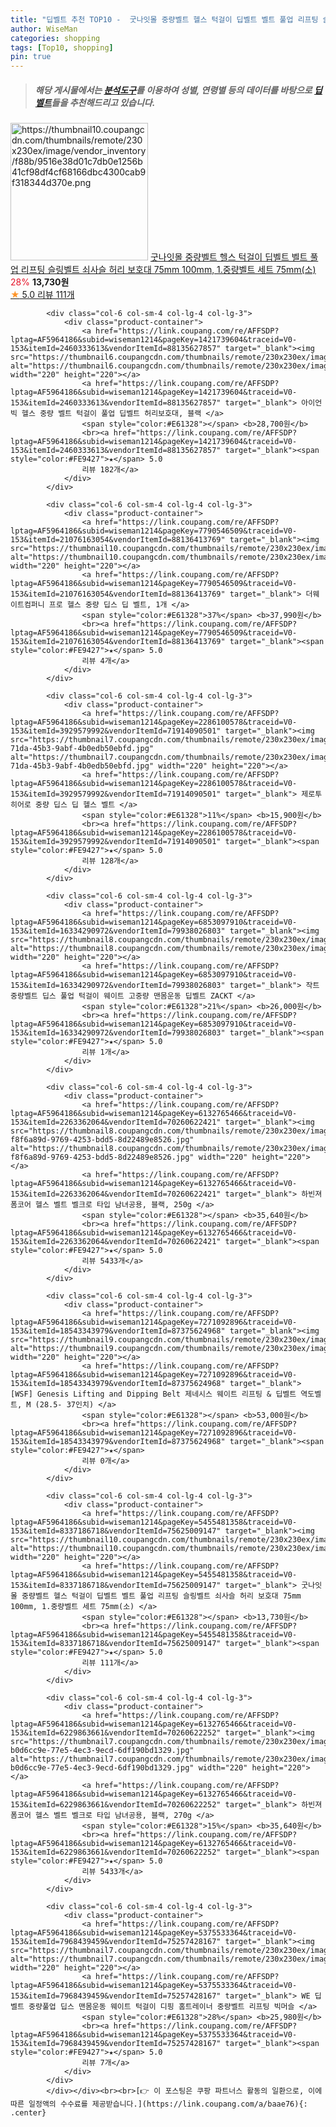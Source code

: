 ```yaml
---
title: "딥벨트 추천 TOP10 -  굿나잇몰 중량벨트 헬스 턱걸이 딥벨트 벨트 풀업 리프팅 슬링벨트 쇠사슬 허리 보호대 75mm 100mm, 1.중량벨트 세트"
author: WiseMan
categories: shopping
tags: [Top10, shopping]
pin: true
---
```


> ##### 해당 게시물에서는 [**분석도구**](https://itemscout.io/)를 이용하여 **성별**, **연령별** 등의 데이터를 바탕으로 [**딥벨트**](https://link.coupang.com/a/baae76)들을 추천해드리고 있습니다.
<div class="container"><div class="row">
            <div class="col-6 col-sm-4 col-lg-4 col-lg-3">
                <div class="product-container">
                    <a href="https://link.coupang.com/re/AFFSDP?lptag=AF5964186&subid=wiseman1214&pageKey=5455481358&traceid=V0-153&itemId=8337186718&vendorItemId=75625009147" target="_blank"><img src="https://thumbnail10.coupangcdn.com/thumbnails/remote/230x230ex/image/vendor_inventory/f88b/9516e38d01c7db0e1256b41cf98df4cf68166dbc4300cab9f318344d370e.png" alt="https://thumbnail10.coupangcdn.com/thumbnails/remote/230x230ex/image/vendor_inventory/f88b/9516e38d01c7db0e1256b41cf98df4cf68166dbc4300cab9f318344d370e.png" width="220" height="220"></a>
                    <a href="https://link.coupang.com/re/AFFSDP?lptag=AF5964186&subid=wiseman1214&pageKey=5455481358&traceid=V0-153&itemId=8337186718&vendorItemId=75625009147" target="_blank"> 굿나잇몰 중량벨트 헬스 턱걸이 딥벨트 벨트 풀업 리프팅 슬링벨트 쇠사슬 허리 보호대 75mm 100mm, 1.중량벨트 세트 75mm(소) </a>
                    <span style="color:#E61328">28%</span> <b>13,730원</b>
                    <br><a href="https://link.coupang.com/re/AFFSDP?lptag=AF5964186&subid=wiseman1214&pageKey=5455481358&traceid=V0-153&itemId=8337186718&vendorItemId=75625009147" target="_blank"><span style="color:#FE9427">★</span> 5.0
                    리뷰 111개</a>
                </div>
            </div>
            
            <div class="col-6 col-sm-4 col-lg-4 col-lg-3">
                <div class="product-container">
                    <a href="https://link.coupang.com/re/AFFSDP?lptag=AF5964186&subid=wiseman1214&pageKey=1421739604&traceid=V0-153&itemId=2460333613&vendorItemId=88135627857" target="_blank"><img src="https://thumbnail6.coupangcdn.com/thumbnails/remote/230x230ex/image/vendor_inventory/3145/bf34d5a392bf0b761681c99987c59179900cc1444fe8d8405adfe7a2fbdf.png" alt="https://thumbnail6.coupangcdn.com/thumbnails/remote/230x230ex/image/vendor_inventory/3145/bf34d5a392bf0b761681c99987c59179900cc1444fe8d8405adfe7a2fbdf.png" width="220" height="220"></a>
                    <a href="https://link.coupang.com/re/AFFSDP?lptag=AF5964186&subid=wiseman1214&pageKey=1421739604&traceid=V0-153&itemId=2460333613&vendorItemId=88135627857" target="_blank"> 아이언빅 헬스 중량 벨트 턱걸이 풀업 딥벨트 허리보호대, 블랙 </a>
                    <span style="color:#E61328"></span> <b>28,700원</b>
                    <br><a href="https://link.coupang.com/re/AFFSDP?lptag=AF5964186&subid=wiseman1214&pageKey=1421739604&traceid=V0-153&itemId=2460333613&vendorItemId=88135627857" target="_blank"><span style="color:#FE9427">★</span> 5.0
                    리뷰 182개</a>
                </div>
            </div>
            
            <div class="col-6 col-sm-4 col-lg-4 col-lg-3">
                <div class="product-container">
                    <a href="https://link.coupang.com/re/AFFSDP?lptag=AF5964186&subid=wiseman1214&pageKey=7790546509&traceid=V0-153&itemId=21076163054&vendorItemId=88136413769" target="_blank"><img src="https://thumbnail10.coupangcdn.com/thumbnails/remote/230x230ex/image/vendor_inventory/737e/2c4c3506165e496b843724cdcfbdb50d09dd30261d5c25bd794287b14c1b.jpg" alt="https://thumbnail10.coupangcdn.com/thumbnails/remote/230x230ex/image/vendor_inventory/737e/2c4c3506165e496b843724cdcfbdb50d09dd30261d5c25bd794287b14c1b.jpg" width="220" height="220"></a>
                    <a href="https://link.coupang.com/re/AFFSDP?lptag=AF5964186&subid=wiseman1214&pageKey=7790546509&traceid=V0-153&itemId=21076163054&vendorItemId=88136413769" target="_blank"> 더웨이트컴퍼니 프로 헬스 중량 딥스 딥 벨트, 1개 </a>
                    <span style="color:#E61328">37%</span> <b>37,990원</b>
                    <br><a href="https://link.coupang.com/re/AFFSDP?lptag=AF5964186&subid=wiseman1214&pageKey=7790546509&traceid=V0-153&itemId=21076163054&vendorItemId=88136413769" target="_blank"><span style="color:#FE9427">★</span> 5.0
                    리뷰 4개</a>
                </div>
            </div>
            
            <div class="col-6 col-sm-4 col-lg-4 col-lg-3">
                <div class="product-container">
                    <a href="https://link.coupang.com/re/AFFSDP?lptag=AF5964186&subid=wiseman1214&pageKey=2286100578&traceid=V0-153&itemId=3929579992&vendorItemId=71914090501" target="_blank"><img src="https://thumbnail7.coupangcdn.com/thumbnails/remote/230x230ex/image/retail/images/2020/10/23/10/6/8ac39186-71da-45b3-9abf-4b0edb50ebfd.jpg" alt="https://thumbnail7.coupangcdn.com/thumbnails/remote/230x230ex/image/retail/images/2020/10/23/10/6/8ac39186-71da-45b3-9abf-4b0edb50ebfd.jpg" width="220" height="220"></a>
                    <a href="https://link.coupang.com/re/AFFSDP?lptag=AF5964186&subid=wiseman1214&pageKey=2286100578&traceid=V0-153&itemId=3929579992&vendorItemId=71914090501" target="_blank"> 제로투히어로 중량 딥스 딥 헬스 벨트 </a>
                    <span style="color:#E61328">11%</span> <b>15,900원</b>
                    <br><a href="https://link.coupang.com/re/AFFSDP?lptag=AF5964186&subid=wiseman1214&pageKey=2286100578&traceid=V0-153&itemId=3929579992&vendorItemId=71914090501" target="_blank"><span style="color:#FE9427">★</span> 5.0
                    리뷰 128개</a>
                </div>
            </div>
            
            <div class="col-6 col-sm-4 col-lg-4 col-lg-3">
                <div class="product-container">
                    <a href="https://link.coupang.com/re/AFFSDP?lptag=AF5964186&subid=wiseman1214&pageKey=6853097910&traceid=V0-153&itemId=16334290972&vendorItemId=79938026803" target="_blank"><img src="https://thumbnail8.coupangcdn.com/thumbnails/remote/230x230ex/image/vendor_inventory/37cc/0297abb3855cb46582930cbbbd322a431fb1b468e656efb2ef8d0ae40add.jpg" alt="https://thumbnail8.coupangcdn.com/thumbnails/remote/230x230ex/image/vendor_inventory/37cc/0297abb3855cb46582930cbbbd322a431fb1b468e656efb2ef8d0ae40add.jpg" width="220" height="220"></a>
                    <a href="https://link.coupang.com/re/AFFSDP?lptag=AF5964186&subid=wiseman1214&pageKey=6853097910&traceid=V0-153&itemId=16334290972&vendorItemId=79938026803" target="_blank"> 작트 중량벨트 딥스 풀업 턱걸이 웨이트 고중량 맨몸운동 딥벨트 ZACKT </a>
                    <span style="color:#E61328">21%</span> <b>26,000원</b>
                    <br><a href="https://link.coupang.com/re/AFFSDP?lptag=AF5964186&subid=wiseman1214&pageKey=6853097910&traceid=V0-153&itemId=16334290972&vendorItemId=79938026803" target="_blank"><span style="color:#FE9427">★</span> 5.0
                    리뷰 1개</a>
                </div>
            </div>
            
            <div class="col-6 col-sm-4 col-lg-4 col-lg-3">
                <div class="product-container">
                    <a href="https://link.coupang.com/re/AFFSDP?lptag=AF5964186&subid=wiseman1214&pageKey=6132765466&traceid=V0-153&itemId=2263362064&vendorItemId=70260622421" target="_blank"><img src="https://thumbnail8.coupangcdn.com/thumbnails/remote/230x230ex/image/retail/images/38926484480416-f8f6a89d-9769-4253-bdd5-8d22489e8526.jpg" alt="https://thumbnail8.coupangcdn.com/thumbnails/remote/230x230ex/image/retail/images/38926484480416-f8f6a89d-9769-4253-bdd5-8d22489e8526.jpg" width="220" height="220"></a>
                    <a href="https://link.coupang.com/re/AFFSDP?lptag=AF5964186&subid=wiseman1214&pageKey=6132765466&traceid=V0-153&itemId=2263362064&vendorItemId=70260622421" target="_blank"> 하빈져 폼코어 헬스 벨트 벨크로 타입 남녀공용, 블랙, 250g </a>
                    <span style="color:#E61328"></span> <b>35,640원</b>
                    <br><a href="https://link.coupang.com/re/AFFSDP?lptag=AF5964186&subid=wiseman1214&pageKey=6132765466&traceid=V0-153&itemId=2263362064&vendorItemId=70260622421" target="_blank"><span style="color:#FE9427">★</span> 5.0
                    리뷰 5433개</a>
                </div>
            </div>
            
            <div class="col-6 col-sm-4 col-lg-4 col-lg-3">
                <div class="product-container">
                    <a href="https://link.coupang.com/re/AFFSDP?lptag=AF5964186&subid=wiseman1214&pageKey=7271092896&traceid=V0-153&itemId=18543343979&vendorItemId=87375624968" target="_blank"><img src="https://thumbnail9.coupangcdn.com/thumbnails/remote/230x230ex/image/vendor_inventory/6005/cdd455bbc2bc46710cb8dc6822d291389a5c1a13ab82980c8a65a8afae17.jpg" alt="https://thumbnail9.coupangcdn.com/thumbnails/remote/230x230ex/image/vendor_inventory/6005/cdd455bbc2bc46710cb8dc6822d291389a5c1a13ab82980c8a65a8afae17.jpg" width="220" height="220"></a>
                    <a href="https://link.coupang.com/re/AFFSDP?lptag=AF5964186&subid=wiseman1214&pageKey=7271092896&traceid=V0-153&itemId=18543343979&vendorItemId=87375624968" target="_blank"> [WSF] Genesis Lifting and Dipping Belt 제네시스 웨이트 리프팅 & 딥벨트 역도벨트, M (28.5- 37인치) </a>
                    <span style="color:#E61328"></span> <b>53,000원</b>
                    <br><a href="https://link.coupang.com/re/AFFSDP?lptag=AF5964186&subid=wiseman1214&pageKey=7271092896&traceid=V0-153&itemId=18543343979&vendorItemId=87375624968" target="_blank"><span style="color:#FE9427">★</span> 
                    리뷰 0개</a>
                </div>
            </div>
            
            <div class="col-6 col-sm-4 col-lg-4 col-lg-3">
                <div class="product-container">
                    <a href="https://link.coupang.com/re/AFFSDP?lptag=AF5964186&subid=wiseman1214&pageKey=5455481358&traceid=V0-153&itemId=8337186718&vendorItemId=75625009147" target="_blank"><img src="https://thumbnail10.coupangcdn.com/thumbnails/remote/230x230ex/image/vendor_inventory/f88b/9516e38d01c7db0e1256b41cf98df4cf68166dbc4300cab9f318344d370e.png" alt="https://thumbnail10.coupangcdn.com/thumbnails/remote/230x230ex/image/vendor_inventory/f88b/9516e38d01c7db0e1256b41cf98df4cf68166dbc4300cab9f318344d370e.png" width="220" height="220"></a>
                    <a href="https://link.coupang.com/re/AFFSDP?lptag=AF5964186&subid=wiseman1214&pageKey=5455481358&traceid=V0-153&itemId=8337186718&vendorItemId=75625009147" target="_blank"> 굿나잇몰 중량벨트 헬스 턱걸이 딥벨트 벨트 풀업 리프팅 슬링벨트 쇠사슬 허리 보호대 75mm 100mm, 1.중량벨트 세트 75mm(소) </a>
                    <span style="color:#E61328"></span> <b>13,730원</b>
                    <br><a href="https://link.coupang.com/re/AFFSDP?lptag=AF5964186&subid=wiseman1214&pageKey=5455481358&traceid=V0-153&itemId=8337186718&vendorItemId=75625009147" target="_blank"><span style="color:#FE9427">★</span> 5.0
                    리뷰 111개</a>
                </div>
            </div>
            
            <div class="col-6 col-sm-4 col-lg-4 col-lg-3">
                <div class="product-container">
                    <a href="https://link.coupang.com/re/AFFSDP?lptag=AF5964186&subid=wiseman1214&pageKey=6132765466&traceid=V0-153&itemId=6229863661&vendorItemId=70260622252" target="_blank"><img src="https://thumbnail7.coupangcdn.com/thumbnails/remote/230x230ex/image/retail/images/38882656571696-b0d6cc9e-77e5-4ec3-9ecd-6df190bd1329.jpg" alt="https://thumbnail7.coupangcdn.com/thumbnails/remote/230x230ex/image/retail/images/38882656571696-b0d6cc9e-77e5-4ec3-9ecd-6df190bd1329.jpg" width="220" height="220"></a>
                    <a href="https://link.coupang.com/re/AFFSDP?lptag=AF5964186&subid=wiseman1214&pageKey=6132765466&traceid=V0-153&itemId=6229863661&vendorItemId=70260622252" target="_blank"> 하빈져 폼코어 헬스 벨트 벨크로 타입 남녀공용, 블랙, 270g </a>
                    <span style="color:#E61328">15%</span> <b>35,640원</b>
                    <br><a href="https://link.coupang.com/re/AFFSDP?lptag=AF5964186&subid=wiseman1214&pageKey=6132765466&traceid=V0-153&itemId=6229863661&vendorItemId=70260622252" target="_blank"><span style="color:#FE9427">★</span> 5.0
                    리뷰 5433개</a>
                </div>
            </div>
            
            <div class="col-6 col-sm-4 col-lg-4 col-lg-3">
                <div class="product-container">
                    <a href="https://link.coupang.com/re/AFFSDP?lptag=AF5964186&subid=wiseman1214&pageKey=5375533364&traceid=V0-153&itemId=7968439459&vendorItemId=75257428167" target="_blank"><img src="https://thumbnail7.coupangcdn.com/thumbnails/remote/230x230ex/image/vendor_inventory/20a2/066839ae314b0fe922e7f1c96a9d6e49a2227c182ad721202f4593d64f48.jpg" alt="https://thumbnail7.coupangcdn.com/thumbnails/remote/230x230ex/image/vendor_inventory/20a2/066839ae314b0fe922e7f1c96a9d6e49a2227c182ad721202f4593d64f48.jpg" width="220" height="220"></a>
                    <a href="https://link.coupang.com/re/AFFSDP?lptag=AF5964186&subid=wiseman1214&pageKey=5375533364&traceid=V0-153&itemId=7968439459&vendorItemId=75257428167" target="_blank"> WE 딥벨트 중량풀업 딥스 맨몸운동 웨이트 턱걸이 디핑 홈트레이너 중량벨트 리프팅 빅머슬 </a>
                    <span style="color:#E61328">28%</span> <b>25,980원</b>
                    <br><a href="https://link.coupang.com/re/AFFSDP?lptag=AF5964186&subid=wiseman1214&pageKey=5375533364&traceid=V0-153&itemId=7968439459&vendorItemId=75257428167" target="_blank"><span style="color:#FE9427">★</span> 5.0
                    리뷰 7개</a>
                </div>
            </div>
            </div></div><br><br>[👉 이 포스팅은 쿠팡 파트너스 활동의 일환으로, 이에 따른 일정액의 수수료를 제공받습니다.](https://link.coupang.com/a/baae76){: .center}